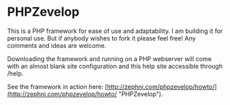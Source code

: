 # PHPZevelop

This is a PHP framework for ease of use and adaptability. I am building it for personal use.
But if anybody wishes to fork it please feel free! Any comments and ideas are welcome.

Downloading the framework and running on a PHP webserver will come with an almost blank site configuration and this help site accessible through /help.

See the framework in action here: [http://zephni.com/phpzevelop/howto/](http://zephni.com/phpzevelop/howto/ "PHPZevelop")</a>.